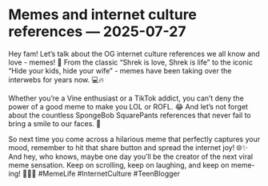 # Memes and internet culture references — 2025-07-27

Hey fam! Let’s talk about the OG internet culture references we all know and love - memes! 🤪 From the classic “Shrek is love, Shrek is life” to the iconic “Hide your kids, hide your wife” - memes have been taking over the interwebs for years now. 💻🔥 

Whether you’re a Vine enthusiast or a TikTok addict, you can’t deny the power of a good meme to make you LOL or ROFL. 😂 And let’s not forget about the countless SpongeBob SquarePants references that never fail to bring a smile to our faces. 🍍 

So next time you come across a hilarious meme that perfectly captures your mood, remember to hit that share button and spread the internet joy! 🌐✨ And hey, who knows, maybe one day you’ll be the creator of the next viral meme sensation. Keep on scrolling, keep on laughing, and keep on meme-ing! 🤘🏼📱 #MemeLife #InternetCulture #TeenBlogger